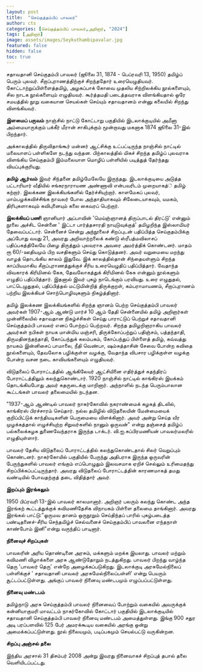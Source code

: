 ```yaml
---
layout: post
title:  "செய்குத்தம்பிப் பாவலர்"
author: cts
categories: [செய்குத்தம்பிப் பாவலர்,அறிஞர், "2024"]
tags: [அறிஞர்]
image: assets/images/Seykuthambipavalar.jpg
featured: false
hidden: false
toc: true
---
```


சதாவதானி செய்குதம்பி பாவலர் (ஜூலை 31, 1874 - பெப்ரவரி 13, 1950) தமிழ்ப் பெரும் புலவர். சீறாப்புராணத்திற்குச் சிறந்ததோர் உரையெழுதியவர். கோட்டாற்றுப்பிள்ளைத்தமிழ், அழகப்பாக் கோவை முதலிய சிற்றிலக்கிய நூல்களையும், சில நாடக நூல்களையும் எழுதியவர். கூர்த்தமதி படைத்தவராக விளங்கியதால் ஒரே சமயத்தில் நூறு வகையான செயல்கள் செய்யும் சதாவதானம் என்னு கலையில் சிறந்து விளங்கியவர்.

**இளமைப் பருவம்**
நாஞ்சில் நாட்டு கோட்டாறு பகுதியில் இடலாக்குடியில் அமீனா அம்மையாருக்கும் பக்கீர் மீரான் சாகிபுக்கும் மூன்றாவது மகனாக 1874 ஜூலை 31-இல் பிறந்தார்.

அக்காலத்தில் திருவிதாங்கூர் மன்னர் ஆட்சிக்கு உட்பட்டிருந்த நாஞ்சில் நாட்டில் மலையாளப் பள்ளிகளே நடந்து வந்தன. பிற்காலத்தில் மிகச் சிறந்த தமிழ்ப் புலவராக விளங்கிய செய்குதம்பி இம்மலையாள மொழிப் பள்ளியில் படித்துத் தேர்ந்தது வியப்புக்குரியது.

**தமிழ் ஆர்வம்**
இவர் சிந்தனை தமிழ்மேலேயே இருந்தது. இடலாக்குடியை அடுத்த பட்டாரியார் வீதியில் சங்கரநாராயண அண்ணாவி என்பவரிடம் முறையாகத்் தமிழ் கற்றார். இலக்கண இலக்கியங்களில் தேர்ச்சியுற்றார். காளமேகப் புலவர், மாம்பழக்கவிச்சிங்க நாவலர் போல அந்தாதியாகவும் சிலேடையாகவும், யமகம், திரிபுகளாகவும் கவிபுனையும் கலை கைவரப் பெற்றார்.

**இலக்கியப் பணி**
ஞானியார் அப்பாவின் 'மெய்ஞ்ஞானத் திருப்பாடல் திரட்டு' என்னும் நூலை அச்சிட சென்னை ' இட்டா பார்த்தசாரதி நாயுடுவுக்குத்' தமிழறிந்த இஸ்லாமியர் தேவைப்பட்டார். சென்னைச் சென்று அந்நூலைச் சிறப்புடன் பதிப்பித்த செய்குதம்பிக்கு அப்போது வயது 21, அவரது அறிவாற்றலைக் கண்டு ஸ்ரீபத்மவிலாசப் பதிப்பகத்திலேயே பிழை திருத்தும் புலவராக அவரை அமர்த்திக் கொண்டனர். மாதம் ரூ 60/-ஊதியமும் பிற வசதிகளும் செய்து கொடுத்தனர். அவர் வறுமையை மறந்து வாழத் தொடங்கிய காலம் இதுவே. இக் காலத்தில்தான் சிந்தையள்ளும் சிறந்த காப்பியமாகிய சீறாப்புராணத்துக்குச் சீரிய உரையெழுதிப் பதிப்பித்தார். வேதாந்த விவகாரக் கிரிமினல் கேசு, தேவலோகத்துக் கிரிமினல் கேசு என்னும் நூல்களும் எழுதிப் பதிப்பித்தார். இதனால் இவர் புகழ் நாடெங்கும் பரவியது. உரை எழுதுதல், பாட்டெழுதுதல், பதிப்பித்தல் மட்டுமின்றித் திருக்குறள், கம்பராமாயணம், சீறாப்புராணம் பற்றிய இலக்கியச் சொற்பொழிவுகளும் நிகழ்த்தினார்.

தமிழ் இலக்கண இலக்கியங்களில் சிறந்த ஞானம் பெற்ற செய்குத்தம்பி பாவலர் அவர்கள் 1907-ஆம் ஆண்டு மார்ச் 10 ஆம் தேதி சென்னையில் தமிழ் அறிஞர்கள் முன்னிலையில் சதாவதான நிகழ்ச்சிகள் செய்து பாராட்டுப் பெற்றுச் சதாவதானி செய்குத்தம்பி பாவலர் எனப் போற்றப் பெற்றவர். சிறந்த தமிழறிஞராகிய பாவலர் அவர்கள் நபிகள் நாயக மான்மிய மஞ்சரி, திருக்கோப்பற்றுப் பதிஞ்சம், பத்தந்தாதி, திருமதினந்தந்தாதி, கோப்பந்துக் கலம்பகம், கோப்பந்துப் பிள்ளைத் தமிழ், கவ்வத்து நாயகம் இன்னிசைப் பாமாலை, நீதி வெண்பா, ஷம்சுத்தாசின் சேவை போன்ற கவிதை நூல்களையும், தேவலோக பழிக்குள்ள வழக்கு, வேதாந்த விபசார பழிக்குள்ள வழக்கு போன்ற வசன நடை காவியங்களையும் எழுதியவர்.

விடுதலைப் போராட்டத்தில் ஆங்கிலேயர் ஆட்சியினை எதிர்த்துச் சுதந்திரப் போராட்டத்திலும் கலந்துகொண்டார். 1920 நாஞ்சில் நாட்டில் காங்கிரஸ் இயக்கம் தொடங்கியபோது அவர் கதருடைக்கு மாறினார். அந்நாளில் நடந்த பெரும்பாலான கூட்டங்கள் பாவலர் தலைமையில் நடந்தன.

"1937-ஆம் ஆண்டில் பாவலர் நாகர்கோவில் நகராண்மைக் கழகத் திடலில், காங்கிரஸ் பிரச்சாரம் செய்தார். நல்ல தமிழில் விடுதலையின் மேன்மையைக் குறிப்பிட்டுக் காந்தியடிகளின் பெருமையை விளக்கினார். அவர் அன்று செய்த வீர முழக்கத்தால் எழுச்சியுற்ற சிறுவர்களில் நானும் ஒருவன்" என்று தஞ்சைத் தமிழ்ப் பல்கலைக்கழக துணைவேந்தராக இருந்த டாக்டர். வி.ஐ.சுப்பிரமணியன் பாவலர்மலரில் எழுதியுள்ளார்.

பாவலர் தேசிய விடுதலைப் போராட்டத்தில் கலந்துகொண்டதால் சிலர் வெறுப்பும் கொண்டனர். நாகர்கோயில் பகுதியில் பேருந்து அதிபராக இருந்த ஒருவரின் பேருந்துகளில் பாவலர் எங்கும் எப்பொழுதும் இலவசமாக ஏறிச் செல்லும் உரிமைதந்து சிறப்பிக்கப்பட்டிருந்தார். அவரது விடுதலைப் போராட்டத்தின் காரணமாகத் தமது வண்டியில் போவதற்குத் தடை விதித்தார் அவர்.

**இறப்பும் இரங்கலும்**

1950 பிப்ரவரி 13-இல் பாவலர் காலமானார். அறிஞர் பலரும் கலந்து கொண்ட அந்த இரங்கற் கூட்டத்துக்குக் கவிமணிதேசிக விநாயகம் பிள்ளை தலைமை தாங்கினார். அவரது இரங்கல் பாட்டு:"ஓருமவ தானம் ஒருநூறும் செய்திந்தப் பாரில் புகழ்படைத்த பண்டிதனைச்-சீரிய செந்தமிழ்ச் செல்வனைச் செய்குதம்பிப் பாவலனை எந்தநாள் காண்போம் இனி"என்று வருந்திப் பாடினார்.

**நினைவுச் சிறப்புகள்**

பாவலரின் அரிய தொண்டினை அரசும், மக்களும் மறக்க இயலாது. பாவலர் மற்றும் கவிமணி விழாக்களை அரசு ஆண்டுதோறும் நடத்துகிறது. பாவலர் பிறந்து வாழ்ந்த தெரு 'பாவலர் தெரு' என்றே அழைக்கப்படுகிறது. இடலாக்குடி அரசுமேல்நிலைப் பள்ளிக்குச் ' சதாவதானி பாவலர் அரசுமேல்நிலைப்பள்ளி' என்று பெயரும் சூட்டப்பட்டுள்ளது. அங்குப் பாவலர் நினைவு மண்டபமும் எழுப்பப்பட்டுள்ளது.

**நினைவு மண்டபம்**

தமிழ்நாடு அரசு செய்குத்தம்பி பாவலர் நினைவைப் போற்றும் வகையில் அவருக்குக் கன்னியாகுமரி மாவட்டம் நாகர்கோவில் கோட்டார் பகுதியில் இடலாக்குடியில் சதாவதானி செய்குத்தம்பி பாவலர் நினைவு மண்டபம் அமைத்துள்ளது. இங்கு 900 சதுர அடி பரப்பளவில் 125 பேர் அமரக்கூடிய வகையில் அரங்கு ஒன்று அமைக்கப்பட்டுள்ளது. நூல் நிலையமும், படிப்பகமும் செயல்பட்டு வருகின்றன.

**சிறப்பு அஞ்சல் தலை**

இந்திய அரசால் 31 திசம்பர் 2008 அன்று இவரது நினைவாகச் சிறப்புத் தபால் தலை வெளியிடப்பட்டது.
